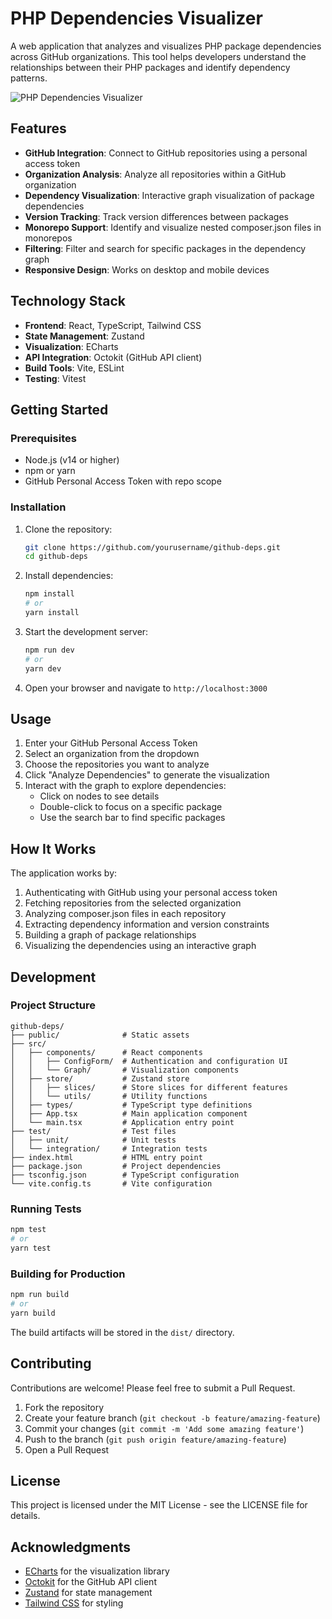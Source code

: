 # PHP Dependencies Visualizer

A web application that analyzes and visualizes PHP package dependencies across GitHub organizations. This tool helps developers understand the relationships between their PHP packages and identify dependency patterns.

![PHP Dependencies Visualizer](https://via.placeholder.com/800x400?text=PHP+Dependencies+Visualizer)

## Features

- **GitHub Integration**: Connect to GitHub repositories using a personal access token
- **Organization Analysis**: Analyze all repositories within a GitHub organization
- **Dependency Visualization**: Interactive graph visualization of package dependencies
- **Version Tracking**: Track version differences between packages
- **Monorepo Support**: Identify and visualize nested composer.json files in monorepos
- **Filtering**: Filter and search for specific packages in the dependency graph
- **Responsive Design**: Works on desktop and mobile devices

## Technology Stack

- **Frontend**: React, TypeScript, Tailwind CSS
- **State Management**: Zustand
- **Visualization**: ECharts
- **API Integration**: Octokit (GitHub API client)
- **Build Tools**: Vite, ESLint
- **Testing**: Vitest

## Getting Started

### Prerequisites

- Node.js (v14 or higher)
- npm or yarn
- GitHub Personal Access Token with repo scope

### Installation

1. Clone the repository:
   ```bash
   git clone https://github.com/yourusername/github-deps.git
   cd github-deps
   ```

2. Install dependencies:
   ```bash
   npm install
   # or
   yarn install
   ```

3. Start the development server:
   ```bash
   npm run dev
   # or
   yarn dev
   ```

4. Open your browser and navigate to `http://localhost:3000`

## Usage

1. Enter your GitHub Personal Access Token
2. Select an organization from the dropdown
3. Choose the repositories you want to analyze
4. Click "Analyze Dependencies" to generate the visualization
5. Interact with the graph to explore dependencies:
   - Click on nodes to see details
   - Double-click to focus on a specific package
   - Use the search bar to find specific packages

## How It Works

The application works by:

1. Authenticating with GitHub using your personal access token
2. Fetching repositories from the selected organization
3. Analyzing composer.json files in each repository
4. Extracting dependency information and version constraints
5. Building a graph of package relationships
6. Visualizing the dependencies using an interactive graph

## Development

### Project Structure

```
github-deps/
├── public/              # Static assets
├── src/
│   ├── components/      # React components
│   │   ├── ConfigForm/  # Authentication and configuration UI
│   │   └── Graph/       # Visualization components
│   ├── store/           # Zustand store
│   │   ├── slices/      # Store slices for different features
│   │   └── utils/       # Utility functions
│   ├── types/           # TypeScript type definitions
│   ├── App.tsx          # Main application component
│   └── main.tsx         # Application entry point
├── test/                # Test files
│   ├── unit/            # Unit tests
│   └── integration/     # Integration tests
├── index.html           # HTML entry point
├── package.json         # Project dependencies
├── tsconfig.json        # TypeScript configuration
└── vite.config.ts       # Vite configuration
```

### Running Tests

```bash
npm test
# or
yarn test
```

### Building for Production

```bash
npm run build
# or
yarn build
```

The build artifacts will be stored in the `dist/` directory.

## Contributing

Contributions are welcome! Please feel free to submit a Pull Request.

1. Fork the repository
2. Create your feature branch (`git checkout -b feature/amazing-feature`)
3. Commit your changes (`git commit -m 'Add some amazing feature'`)
4. Push to the branch (`git push origin feature/amazing-feature`)
5. Open a Pull Request

## License

This project is licensed under the MIT License - see the LICENSE file for details.

## Acknowledgments

- [ECharts](https://echarts.apache.org/) for the visualization library
- [Octokit](https://github.com/octokit/octokit.js) for the GitHub API client
- [Zustand](https://github.com/pmndrs/zustand) for state management
- [Tailwind CSS](https://tailwindcss.com/) for styling

